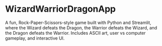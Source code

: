 # WizardWarriorDragonApp
A fun, Rock-Paper-Scissors-style game built with Python and Streamlit, where the Wizard defeats the Dragon, the Warrior defeats the Wizard, and the Dragon defeats the Warrior. Includes ASCII art, user vs computer gameplay, and interactive UI.
